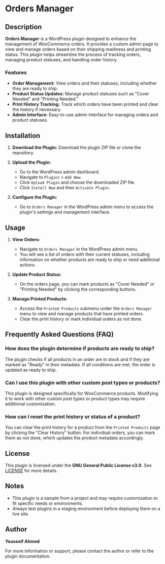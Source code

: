 # Orders Manager

## Description

**Orders Manager** is a WordPress plugin designed to enhance the management of WooCommerce orders. It provides a custom admin page to view and manage orders based on their shipping readiness and printing status. This plugin helps streamline the process of tracking orders, managing product statuses, and handling order history.

### Features
- **Order Management:** View orders and their statuses, including whether they are ready to ship.
- **Product Status Updates:** Manage product statuses such as "Cover Needed" and "Printing Needed."
- **Print History Tracking:** Track which orders have been printed and clear the history if necessary.
- **Admin Interface:** Easy-to-use admin interface for managing orders and product statuses.

## Installation

1. **Download the Plugin:**
   Download the plugin ZIP file or clone the repository.

2. **Upload the Plugin:**
   - Go to the WordPress admin dashboard.
   - Navigate to `Plugins` > `Add New`.
   - Click `Upload Plugin` and choose the downloaded ZIP file.
   - Click `Install Now` and then `Activate Plugin`.

3. **Configure the Plugin:**
   - Go to `Orders Manager` in the WordPress admin menu to access the plugin's settings and management interface.

## Usage

1. **View Orders:**
   - Navigate to `Orders Manager` in the WordPress admin menu.
   - You will see a list of orders with their current statuses, including information on whether products are ready to ship or need additional actions.

2. **Update Product Status:**
   - On the orders page, you can mark products as "Cover Needed" or "Printing Needed" by clicking the corresponding buttons.

3. **Manage Printed Products:**
   - Access the `Printed Products` submenu under the `Orders Manager` menu to view and manage products that have printed orders.
   - Clear the print history or mark individual orders as not done.

## Frequently Asked Questions (FAQ)

### How does the plugin determine if products are ready to ship?
The plugin checks if all products in an order are in stock and if they are marked as "Ready" in their metadata. If all conditions are met, the order is updated as ready to ship.

### Can I use this plugin with other custom post types or products?
This plugin is designed specifically for WooCommerce products. Modifying it to work with other custom post types or product types may require additional customization.

### How can I reset the print history or status of a product?
You can clear the print history for a product from the `Printed Products` page by clicking the "Clear History" button. For individual orders, you can mark them as not done, which updates the product metadata accordingly.

## License

This plugin is licensed under the **GNU General Public License v3.0**. See [LICENSE](LICENSE) for more details.

## Notes

- This plugin is a sample from a project and may require customization to fit specific needs or environments.
- Always test plugins in a staging environment before deploying them on a live site.

## Author

**Yousseif Ahmed**

For more information or support, please contact the author or refer to the plugin documentation.

